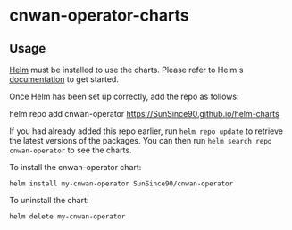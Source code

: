 # cnwan-operator-charts

## Usage

[Helm](https://helm.sh) must be installed to use the charts.  Please refer to
Helm's [documentation](https://helm.sh/docs) to get started.

Once Helm has been set up correctly, add the repo as follows:

  helm repo add cnwan-operator https://SunSince90.github.io/helm-charts

If you had already added this repo earlier, run `helm repo update` to retrieve
the latest versions of the packages.  You can then run `helm search repo
cnwan-operator` to see the charts.

To install the cnwan-operator chart:

    helm install my-cnwan-operator SunSince90/cnwan-operator

To uninstall the chart:

    helm delete my-cnwan-operator
